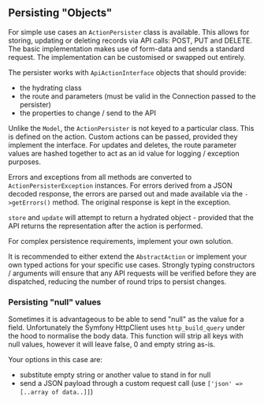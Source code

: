 
## Persisting "Objects"

For simple use cases an `ActionPersister` class is available. This allows for storing, updating
or deleting records via API calls: POST, PUT and DELETE. The basic implementation makes use
of form-data and sends a standard request. The implementation can be customised or swapped
out entirely.

The persister works with `ApiActionInterface` objects that should provide:

 * the hydrating class
 * the route and parameters (must be valid in the Connection passed to the persister)
 * the properties to change / send to the API
 
Unlike the `Model`, the `ActionPersister` is not keyed to a particular class. This is defined
on the action. Custom actions can be passed, provided they implement the interface. For
updates and deletes, the route parameter values are hashed together to act as an id value for
logging / exception purposes.

Errors and exceptions from all methods are converted to `ActionPersisterException` instances.
For errors derived from a JSON decoded response, the errors are parsed out and made available
via the `->getErrors()` method. The original response is kept in the exception.

`store` and `update` will attempt to return a hydrated object - provided that the API returns
the representation after the action is performed.

For complex persistence requirements, implement your own solution.

It is recommended to either extend the `AbstractAction` or implement your own typed actions
for your specific use cases. Strongly typing constructors / arguments will ensure that any
API requests will be verified before they are dispatched, reducing the number of round trips
to persist changes.

### Persisting "null" values

Sometimes it is advantageous to be able to send "null" as the value for a field. Unfortunately
the Symfony HttpClient uses `http_build_query` under the hood to normalise the body data. This
function will strip all keys with null values, however it will leave false, 0 and empty string
as-is.

Your options in this case are:

 * substitute empty string or another value to stand in for null
 * send a JSON payload through a custom request call (use `['json' => [..array of data..]]`)
